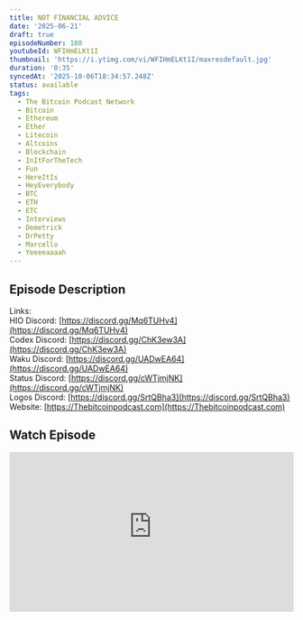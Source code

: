 ```yaml
---
title: NOT FINANCIAL ADVICE
date: '2025-06-21'
draft: true
episodeNumber: 180
youtubeId: WFIHmELKt1I
thumbnail: 'https://i.ytimg.com/vi/WFIHmELKt1I/maxresdefault.jpg'
duration: '0:35'
syncedAt: '2025-10-06T18:34:57.248Z'
status: available
tags:
  - The Bitcoin Podcast Network
  - Bitcoin
  - Ethereum
  - Ether
  - Litecoin
  - Altcoins
  - Blockchain
  - InItForTheTech
  - Fun
  - HereItIs
  - HeyEverybody
  - BTC
  - ETH
  - ETC
  - Interviews
  - Demetrick
  - DrPetty
  - Marcello
  - Yeeeeaaaah
---
```

## Episode Description

Links:  
HIO Discord: [https://discord.gg/Mq6TUHv4](https://discord.gg/Mq6TUHv4)  
Codex Discord: [https://discord.gg/ChK3ew3A](https://discord.gg/ChK3ew3A)  
Waku Discord: [https://discord.gg/UADwEA64](https://discord.gg/UADwEA64)  
Status Discord: [https://discord.gg/cWTjmjNK](https://discord.gg/cWTjmjNK)  
Logos Discord: [https://discord.gg/SrtQBha3](https://discord.gg/SrtQBha3)  
Website: [https://Thebitcoinpodcast.com](https://Thebitcoinpodcast.com)

## Watch Episode

<div style="position: relative; padding-bottom: 56.25%; height: 0; overflow: hidden;">
  <iframe
    src="https://www.youtube-nocookie.com/embed/WFIHmELKt1I"
    style="position: absolute; top: 0; left: 0; width: 100%; height: 100%;"
    frameborder="0"
    allow="accelerometer; autoplay; clipboard-write; encrypted-media; gyroscope; picture-in-picture"
    allowfullscreen
  ></iframe>
</div>

